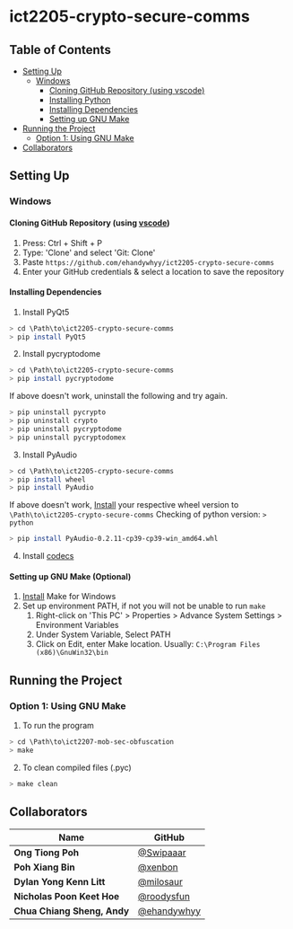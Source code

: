 # ict2205-crypto-secure-comms

## Table of Contents <!-- omit in toc -->
- [Setting Up](#setting-up)
  - [Windows](#windows)
    - [Cloning GitHub Repository (using vscode)](#cloning-github-repository-using-vscode)
    - [Installing Python](#installing-python)
    - [Installing Dependencies](#installing-dependencies)
    - [Setting up GNU Make](#setting-up-gnu-make)
- [Running the Project](#running-the-project)
  - [Option 1: Using GNU Make](#option-1-using-gnu-make)
- [Collaborators](#collaborators)

## Setting Up
### Windows
#### Cloning GitHub Repository (using [vscode](https://code.visualstudio.com/))
1. Press: Ctrl + Shift + P
2. Type: 'Clone' and select 'Git: Clone'
3. Paste `https://github.com/ehandywhyy/ict2205-crypto-secure-comms`
4. Enter your GitHub credentials & select a location to save the repository

#### Installing Dependencies
1. Install PyQt5
```bash
> cd \Path\to\ict2205-crypto-secure-comms
> pip install PyQt5
```
2. Install pycryptodome
```bash
> cd \Path\to\ict2205-crypto-secure-comms
> pip install pycryptodome
```
If above doesn't work, uninstall the following and try again.
```bash
> pip uninstall pycrypto
> pip uninstall crypto
> pip uninstall pycryptodome
> pip uninstall pycryptodomex
```
3. Install PyAudio
```bash
> cd \Path\to\ict2205-crypto-secure-comms
> pip install wheel
> pip install PyAudio
```
If above doesn't work, [Install](https://www.lfd.uci.edu/~gohlke/pythonlibs/#pyaudio) your respective wheel version to `\Path\to\ict2205-crypto-secure-comms`
Checking of python version: `> python`
```bash
> pip install PyAudio-0.2.11-cp39-cp39-win_amd64.whl
```
4. Install [codecs](https://files3.codecguide.com/K-Lite_Codec_Pack_1610_Full.exe)

#### Setting up GNU Make (Optional)
1. [Install](https://sourceforge.net/projects/gnuwin32/files/make/3.81/make-3.81.exe/download?use_mirror=nchc&download=) Make for Windows
2. Set up environment PATH, if not you will not be unable to run `make`
   1. Right-click on 'This PC' > Properties > Advance System Settings > Environment Variables
   2. Under System Variable, Select PATH
   3. Click on Edit, enter Make location. Usually: `C:\Program Files (x86)\GnuWin32\bin`

## Running the Project
### Option 1: Using GNU Make
1. To run the program
```bash
> cd \Path\to\ict2207-mob-sec-obfuscation
> make
```
2. To clean compiled files (.pyc)
```bash
> make clean
```


## Collaborators
| Name                        | GitHub                                         |
| --------------------------- | ---------------------------------------------- | 
| **Ong Tiong Poh**           | [@Swipaaar](https://github.com/Swipaaar)       |
| **Poh Xiang Bin**           | [@xenbon](https://github.com/xenbon)           |
| **Dylan Yong Kenn Litt**    | [@milosaur](https://github.com/milosaur)       | 
| **Nicholas Poon Keet Hoe**  | [@roodysfun](https://github.com/roodysfun)     |
| **Chua Chiang Sheng, Andy** | [@ehandywhyy](https://github.com/ehandywhyy)   |
